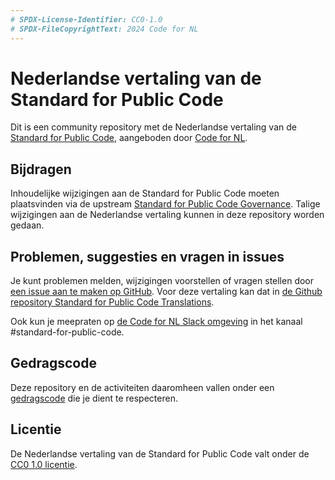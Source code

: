 ```yaml
---
# SPDX-License-Identifier: CC0-1.0
# SPDX-FileCopyrightText: 2024 Code for NL
---
```


# Nederlandse vertaling van de Standard for Public Code

Dit is een community repository met de Nederlandse vertaling van de [Standard for Public Code](https://www.standardforpubliccode.org), aangeboden door [Code for NL](https://www.codefor.nl).

## Bijdragen

Inhoudelijke wijzigingen aan de Standard for Public Code moeten plaatsvinden via de upstream [Standard for Public Code Governance](https://www.standardforpubliccode.org/GOVERNANCE.html). Talige wijzigingen aan de Nederlandse vertaling kunnen in deze repository worden gedaan.

## Problemen, suggesties en vragen in issues

Je kunt problemen melden, wijzigingen voorstellen of vragen stellen door [een issue aan te maken op GitHub](https://help.github.com/articles/creating-an-issue/). Voor deze vertaling kan dat in [de Github repository Standard for Public Code Translations](https://github.com/standard-for-public-code/community-translations-standard/issues).

Ook kun je meepraten op [de Code for NL Slack omgeving](https://praatmee.codefor.nl) in het kanaal #standard-for-public-code.

## Gedragscode

Deze repository en de activiteiten daaromheen vallen onder een [gedragscode](CODE_OF_CONDUCT.md) die je dient te respecteren.

## Licentie

De Nederlandse vertaling van de Standard for Public Code valt onder de [CC0 1.0 licentie](LICENSE).
